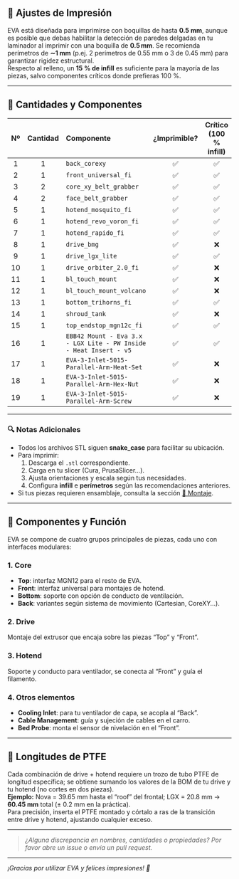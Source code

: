 <!-- ─────────────────────────────────────────────────────────────────────────────
     ┌────────────────────────────────────────────────────────────────────────┐
     │                       🖨️ Lista de Piezas 3D                          │
     └────────────────────────────────────────────────────────────────────────┘
────────────────────────────────────────────────────────────────────────────────
-->

## 🔧 Ajustes de Impresión

EVA está diseñada para imprimirse con boquillas de hasta **0.5 mm**, aunque es posible que debas habilitar la detección de paredes delgadas en tu laminador al imprimir con una boquilla de **0.5 mm**.
Se recomienda perímetros de **∼1 mm** (p.ej. 2 perímetros de 0.55 mm o 3 de 0.45 mm) para garantizar rigidez estructural.  
Respecto al relleno, un **15 % de infill** es suficiente para la mayoría de las piezas, salvo componentes críticos donde prefieras 100 %.

---

## 🔢 Cantidades y Componentes

| Nº  | Cantidad | Componente               | ¿Imprimible? | Crítico (100 % infill) | Crítico (50 % infill)  | Crítico (15 % infill)  |
|:---:|:--------:|:-------------------------|:------------:|:----------------------:|:----------------------:|:----------------------:|
| 1   | 1        | `back_corexy`            | ✅           | ✅                    | ❌                     | ❌                    |
| 2   | 1        | `front_universal_fi`     | ✅           | ✅                    |                        |                        |
| 3   | 2        | `core_xy_belt_grabber`   | ✅           | ✅                    | ❌                     | ❌                    |
| 4   | 2        | `face_belt_grabber`      | ✅           | ✅                    |                        |                        |
| 5   | 1        | `hotend_mosquito_fi`     | ✅           | ✅                    | ❌                     | ❌                    |
| 6   | 1        | `hotend_revo_voron_fi`   | ✅           | ✅                    | ❌                     | ❌                    |
| 7   | 1        | `hotend_rapido_fi`       | ✅           | ✅                    | ❌                     | ❌                    |
| 8   | 1        | `drive_bmg`              | ✅           | ❌                    | ✅                     |                        |
| 9   | 1        | `drive_lgx_lite`         | ✅           | ✅                    | ✅                     |                        |
| 10   | 1        | `drive_orbiter_2.0_fi`   | ✅           | ❌                    | ✅                     |                        |
| 11  | 1        | `bl_touch_mount`         | ✅           | ❌                    | ✅                     |                        |
| 12  | 1        | `bl_touch_mount_volcano` | ✅           | ❌                    | ✅                     |                        |
| 13  | 1        | `bottom_trihorns_fi`     | ✅           | ✅                    | ❌                    | ❌                     |
| 14  | 1        | `shroud_tank`            | ✅           | ❌                    |                        | ✅                     |
| 15  | 1        | `top_endstop_mgn12c_fi`  | ✅           | ✅                    | ❌                    | ❌                     |
| 16  | 1        | `EBB42 Mount - Eva 3.x - LGX Lite - PW Inside - Heat Insert - v5` | ✅           | ✅                    | ✅                       |                     |
| 17  | 1        | `EVA-3-Inlet-5015-Parallel-Arm-Heat-Set`            | ✅           | ❌                    |                        | ✅                     |
| 18  | 1        | `EVA-3-Inlet-5015-Parallel-Arm-Hex-Nut`            | ✅           | ❌                    |                        | ✅                     |
| 19  | 1        | `EVA-3-Inlet-5015-Parallel-Arm-Screw`            | ✅           | ❌                    |                        | ✅                     |

---

### 🔍 Notas Adicionales

- Todos los archivos STL siguen **snake_case** para facilitar su ubicación.  
- Para imprimir:  
  1. Descarga el `.stl` correspondiente.  
  2. Carga en tu slicer (Cura, PrusaSlicer…).  
  3. Ajusta orientaciones y escala según tus necesidades.  
  4. Configura **infill** e **perímetros** según las recomendaciones anteriores.  
- Si tus piezas requieren ensamblaje, consulta la sección <a href="https://main.eva-3d.page/heat_insert" target="_blank">🔧 Montaje</a>.

---

## 🧩 Componentes y Función

EVA se compone de cuatro grupos principales de piezas, cada uno con interfaces modulares:

### 1. Core 
- **Top**: interfaz MGN12 para el resto de EVA.  
- **Front**: interfaz universal para montajes de hotend.  
- **Bottom**: soporte con opción de conducto de ventilación.  
- **Back**: variantes según sistema de movimiento (Cartesian, CoreXY…).

### 2. Drive
Montaje del extrusor que encaja sobre las piezas “Top” y “Front”.

### 3. Hotend
Soporte y conducto para ventilador, se conecta al “Front” y guía el filamento.

### 4. Otros elementos  
- **Cooling Inlet**: para tu ventilador de capa, se acopla al “Back”.  
- **Cable Management**: guía y sujeción de cables en el carro.  
- **Bed Probe**: monta el sensor de nivelación en el “Front”.

---

## 📏 Longitudes de PTFE

Cada combinación de drive + hotend requiere un trozo de tubo PTFE de longitud específica; se obtiene sumando los valores de la BOM de tu drive y tu hotend (no cortes en dos piezas).  
**Ejemplo:** Nova = 39.65 mm hasta el “roof” del frontal; LGX = 20.8 mm → **60.45 mm** total (± 0.2 mm en la práctica).  
Para precisión, inserta el PTFE montado y córtalo a ras de la transición entre drive y hotend, ajustando cualquier exceso.

---

> _¿Alguna discrepancia en nombres, cantidades o propiedades? Por favor abre un _issue_ o envía un _pull request_._

---

*¡Gracias por utilizar EVA y felices impresiones! 🚀*  
